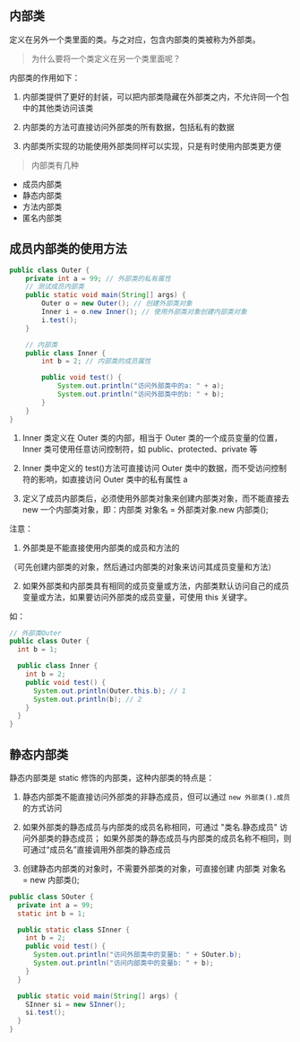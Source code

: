 ## 内部类

定义在另外一个类里面的类。与之对应，包含内部类的类被称为外部类。

> 为什么要将一个类定义在另一个类里面呢？

内部类的作用如下：

1. 内部类提供了更好的封装，可以把内部类隐藏在外部类之内，不允许同一个包中的其他类访问该类

2. 内部类的方法可直接访问外部类的所有数据，包括私有的数据

3. 内部类所实现的功能使用外部类同样可以实现，只是有时使用内部类更方便

> 内部类有几种

- 成员内部类
- 静态内部类
- 方法内部类
- 匿名内部类

## 成员内部类的使用方法

```java
public class Outer {
    private int a = 99; // 外部类的私有属性
    // 测试成员内部类
    public static void main(String[] args) {
        Outer o = new Outer(); // 创建外部类对象
        Inner i = o.new Inner(); // 使用外部类对象创建内部类对象
        i.test();
    }

    // 内部类
    public class Inner {
        int b = 2; // 内部类的成员属性

        public void test() {
            System.out.println("访问外部类中的a: " + a);
            System.out.println("访问外部类中的b: " + b);
        }
    }
}
```

1. Inner 类定义在 Outer 类的内部，相当于 Outer 类的一个成员变量的位置，Inner 类可使用任意访问控制符，如 public、protected、private 等

2. Inner 类中定义的 test()方法可直接访问 Outer 类中的数据，而不受访问控制符的影响，如直接访问 Outer 类中的私有属性 a

3. 定义了成员内部类后，必须使用外部类对象来创建内部类对象，而不能直接去 new 一个内部类对象，即：内部类 对象名 = 外部类对象.new 内部类();

注意：

1. 外部类是不能直接使用内部类的成员和方法的

（可先创建内部类的对象，然后通过内部类的对象来访问其成员变量和方法）

2. 如果外部类和内部类具有相同的成员变量或方法，内部类默认访问自己的成员变量或方法，如果要访问外部类的成员变量，可使用 this 关键字。

如：

```java
// 外部类Outer
public class Outer {
  int b = 1;

  public class Inner {
    int b = 2;
    public void test() {
      System.out.println(Outer.this.b); // 1
      System.out.println(b); // 2
    }
  }
}
```

## 静态内部类

静态内部类是 static 修饰的内部类，这种内部类的特点是：

1. 静态内部类不能直接访问外部类的非静态成员，但可以通过 `new 外部类().成员` 的方式访问

2. 如果外部类的静态成员与内部类的成员名称相同，可通过 "类名.静态成员" 访问外部类的静态成员；
   如果外部类的静态成员与内部类的成员名称不相同，则可通过“成员名”直接调用外部类的静态成员

3. 创建静态内部类的对象时，不需要外部类的对象，可直接创建 内部类 对象名 = new 内部类();

```java
public class SOuter {
  private int a = 99;
  static int b = 1;

  public static class SInner {
    int b = 2;
    public void test() {
      System.out.println("访问外部类中的变量b: " + SOuter.b);
      System.out.println("访问内部类中的变量b: " + b);
    }
  }

  public static void main(String[] args) {
    SInner si = new SInner();
    si.test();
  }
}
```
